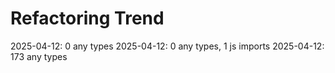 # Refactoring Trend

2025-04-12: 0 any types
2025-04-12: 0 any types, 1 js imports
2025-04-12: 173 any types
